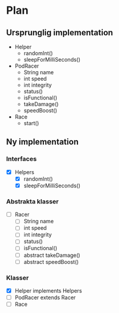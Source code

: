 # Plan

## Ursprunglig implementation

- Helper
  - randomInt()
  - sleepForMilliSeconds()
- PodRacer
  - String name
  - int speed
  - int integrity
  - status()
  - isFunctional()
  - takeDamage()
  - speedBoost()
- Race
  - start()

## Ny implementation

### Interfaces

- [x] Helpers
    - [x] randomInt()
    - [x] sleepForMilliSeconds()

### Abstrakta klasser

- [ ] Racer
  - [ ] String name
  - [ ] int speed
  - [ ] int integrity
  - [ ] status()
  - [ ] isFunctional()
  - [ ] abstract takeDamage()
  - [ ] abstract speedBoost()

### Klasser

- [x] Helper implements Helpers
- [ ] PodRacer extends Racer
- [ ] Race
